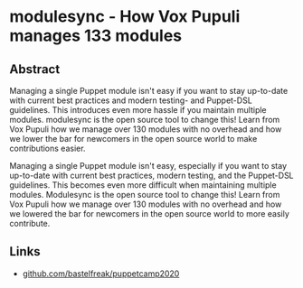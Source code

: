 # modulesync - How Vox Pupuli manages 133 modules

## Abstract

Managing a single Puppet module isn't easy if you want to stay up-to-date with current best practices and modern testing- and Puppet-DSL guidelines. This introduces even more hassle if you maintain multiple modules. modulesync is the open source tool to change this! Learn from Vox Pupuli how we manage over 130 modules with no overhead and how we lower the bar for newcomers in the open source world to make contributions easier.

Managing a single Puppet module isn't easy, especially if you want to stay up-to-date with current best practices, modern testing, and the Puppet-DSL guidelines. This becomes even more difficult when maintaining multiple modules. Modulesync is the open source tool to change this! Learn from Vox Pupuli how we manage over 130 modules with no overhead and how we lowered the bar for newcomers in the open source world to more easily contribute.

## Links

* [github.com/bastelfreak/puppetcamp2020](https://github.com/bastelfreak/puppetcamp2020)
